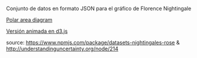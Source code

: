 Conjunto de datos en formato JSON para el gráfico de Florence Nightingale

[Polar area diagram](https://en.wikipedia.org/wiki/Pie_chart#Polar_area_diagram)

[Versión animada en d3.js](http://bl.ocks.org/kgryte/raw/5926740/)

source: https://www.npmjs.com/package/datasets-nightingales-rose & http://understandinguncertainty.org/node/214


